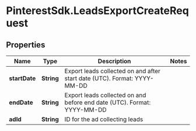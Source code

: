 # PinterestSdk.LeadsExportCreateRequest

## Properties

Name | Type | Description | Notes
------------ | ------------- | ------------- | -------------
**startDate** | **String** | Export leads collected on and after start date (UTC). Format: YYYY-MM-DD | 
**endDate** | **String** | Export leads collected on and before end date (UTC). Format: YYYY-MM-DD | 
**adId** | **String** | ID for the ad collecting leads | 


